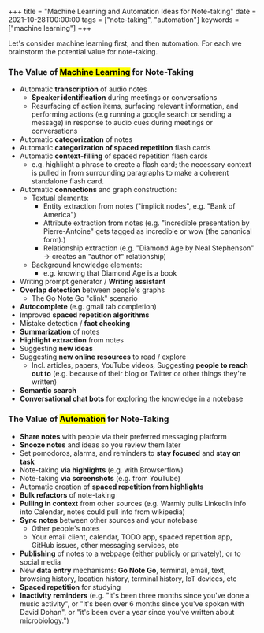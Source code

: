 +++
title = "Machine Learning and Automation Ideas for Note-taking"
date = 2021-10-28T00:00:00
tags = ["note-taking", "automation"]
keywords = ["machine learning"]
+++

Let's consider machine learning first, and then automation. For each we brainstorm the potential value for note-taking.

### The Value of <mark>Machine Learning</mark> for Note-Taking

- Automatic **transcription** of audio notes
    - **Speaker identification** during meetings or conversations
    - Resurfacing of action items, surfacing relevant information, and performing actions (e.g running a google search or sending a message) in response to audio cues during meetings or conversations
- Automatic **categorization** of notes
- Automatic **categorization of spaced repetition** flash cards
- Automatic **context-filling** of spaced repetition flash cards
    - e.g. highlight a phrase to create a flash card; the necessary context is pulled in from surrounding paragraphs to make a coherent standalone flash card.
- Automatic **connections** and graph construction:
    - Textual elements:
        - Entity extraction from notes ("implicit nodes", e.g. "Bank of America")
        - Attribute extraction from notes (e.g. "incredible presentation by Pierre-Antoine" gets tagged as incredible or wow (the canonical form).)
        - Relationship extraction (e.g. "Diamond Age by Neal Stephenson" -> creates an "author of" relationship)
    - Background knowledge elements:
        - e.g. knowing that Diamond Age is a book
- Writing prompt generator / **Writing assistant**
- **Overlap detection** between people's graphs
    - The Go Note Go "clink" scenario
- **Autocomplete** (e.g. gmail tab completion)
- Improved **spaced repetition algorithms**
- Mistake detection / **fact checking**
- **Summarization** of notes
- **Highlight extraction** from notes
- Suggesting **new ideas**
- Suggesting **new online resources** to read / explore
    - Incl. articles, papers, YouTube videos, Suggesting **people to reach out to** (e.g. because of their blog or Twitter or other things they're written)
- **Semantic search**
- **Conversational chat bots** for exploring the knowledge in a notebase


### The Value of <mark>Automation</mark> for Note-Taking

- **Share notes** with people via their preferred messaging platform
- **Snooze notes** and ideas so you review them later
- Set pomodoros, alarms, and reminders to **stay focused** and **stay on task**
- Note-taking **via highlights** (e.g. with Browserflow)
- Note-taking **via screenshots** (e.g. from YouTube)
- Automatic creation of **spaced repetition from highlights**
- **Bulk refactors** of note-taking
- **Pulling in context** from other sources (e.g. Warmly pulls LinkedIn info into Calendar, notes could pull info from wikipedia)
- **Sync notes** between other sources and your notebase
    - Other people's notes
    - Your email client, calendar, TODO app, spaced repetition app, GitHub issues, other messaging services, etc
- **Publishing** of notes to a webpage (either publicly or privately), or to social media
- New **data entry** mechanisms: **Go Note Go**, terminal, email, text, browsing history, location history, terminal history, IoT devices, etc
- **Spaced repetition** for studying
- **Inactivity reminders** (e.g. "it's been three months since you've done a music activity", or "it's been over 6 months since you've spoken with David Dohan", or "it's been over a year since you've written about microbiology.")
